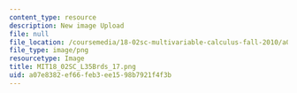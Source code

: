 ```yaml
---
content_type: resource
description: New image Upload
file: null
file_location: /coursemedia/18-02sc-multivariable-calculus-fall-2010/a07e8382ef66feb3ee1598b7921f4f3b_MIT18_02SC_L35Brds_17.png
file_type: image/png
resourcetype: Image
title: MIT18_02SC_L35Brds_17.png
uid: a07e8382-ef66-feb3-ee15-98b7921f4f3b
---
```

